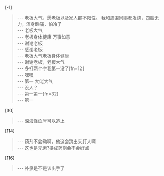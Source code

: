
[-1] 
>--- 老板大气，愿老板以及家人都不阳性。
我和周围同事都发烧，四肢无力，浑身酸痛，怕冷了<br>
>--- 老板大气<br>
>--- 老板身体健康   万事如意<br>
>--- 谢谢老板<br>
>--- 感谢老板<br>
>--- 老板大气老板身体健康<br>
>--- 谢谢老板，老板大气<br>
>--- 多打两个字我第一没了[fn=12]<br>
>--- 嘿嘿<br>
>--- 第一  大佬大气<br>
>--- 没人？<br>
>--- 第一第一[fn=32]<br>
>--- 第一<br>

[30] 
>--- 深海怪鱼号可以追上<br>

[114] 
>--- 药剂不会动啊，他这会跳出来打人啊<br>
>--- 这也是元素?换成药剂会不会好点<br>

[116] 
>--- 补泉是不是该出手了<br>
